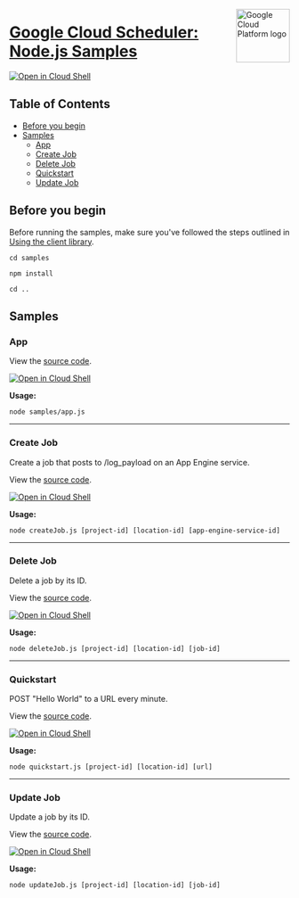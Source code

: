 [//]: # "This README.md file is auto-generated, all changes to this file will be lost."
[//]: # "To regenerate it, use `python -m synthtool`."
<img src="https://avatars2.githubusercontent.com/u/2810941?v=3&s=96" alt="Google Cloud Platform logo" title="Google Cloud Platform" align="right" height="96" width="96"/>

# [Google Cloud Scheduler: Node.js Samples](https://github.com/googleapis/nodejs-scheduler)

[![Open in Cloud Shell][shell_img]][shell_link]



## Table of Contents

* [Before you begin](#before-you-begin)
* [Samples](#samples)
  * [App](#app)
  * [Create Job](#create-job)
  * [Delete Job](#delete-job)
  * [Quickstart](#quickstart)
  * [Update Job](#update-job)

## Before you begin

Before running the samples, make sure you've followed the steps outlined in
[Using the client library](https://github.com/googleapis/nodejs-scheduler#using-the-client-library).

`cd samples`

`npm install`

`cd ..`

## Samples



### App

View the [source code](https://github.com/googleapis/nodejs-scheduler/blob/master/samples/app.js).

[![Open in Cloud Shell][shell_img]](https://console.cloud.google.com/cloudshell/open?git_repo=https://github.com/googleapis/nodejs-scheduler&page=editor&open_in_editor=samples/app.js,samples/README.md)

__Usage:__


`node samples/app.js`


-----




### Create Job

Create a job that posts to /log_payload on an App Engine service.

View the [source code](https://github.com/googleapis/nodejs-scheduler/blob/master/samples/createJob.js).

[![Open in Cloud Shell][shell_img]](https://console.cloud.google.com/cloudshell/open?git_repo=https://github.com/googleapis/nodejs-scheduler&page=editor&open_in_editor=samples/createJob.js,samples/README.md)

__Usage:__


`node createJob.js [project-id] [location-id] [app-engine-service-id]`


-----




### Delete Job

Delete a job by its ID.

View the [source code](https://github.com/googleapis/nodejs-scheduler/blob/master/samples/deleteJob.js).

[![Open in Cloud Shell][shell_img]](https://console.cloud.google.com/cloudshell/open?git_repo=https://github.com/googleapis/nodejs-scheduler&page=editor&open_in_editor=samples/deleteJob.js,samples/README.md)

__Usage:__


`node deleteJob.js [project-id] [location-id] [job-id]`


-----




### Quickstart

POST "Hello World" to a URL every minute.

View the [source code](https://github.com/googleapis/nodejs-scheduler/blob/master/samples/quickstart.js).

[![Open in Cloud Shell][shell_img]](https://console.cloud.google.com/cloudshell/open?git_repo=https://github.com/googleapis/nodejs-scheduler&page=editor&open_in_editor=samples/quickstart.js,samples/README.md)

__Usage:__


`node quickstart.js [project-id] [location-id] [url]`


-----




### Update Job

Update a job by its ID.

View the [source code](https://github.com/googleapis/nodejs-scheduler/blob/master/samples/updateJob.js).

[![Open in Cloud Shell][shell_img]](https://console.cloud.google.com/cloudshell/open?git_repo=https://github.com/googleapis/nodejs-scheduler&page=editor&open_in_editor=samples/updateJob.js,samples/README.md)

__Usage:__


`node updateJob.js [project-id] [location-id] [job-id]`






[shell_img]: https://gstatic.com/cloudssh/images/open-btn.png
[shell_link]: https://console.cloud.google.com/cloudshell/open?git_repo=https://github.com/googleapis/nodejs-scheduler&page=editor&open_in_editor=samples/README.md
[product-docs]: https://cloud.google.com/scheduler
